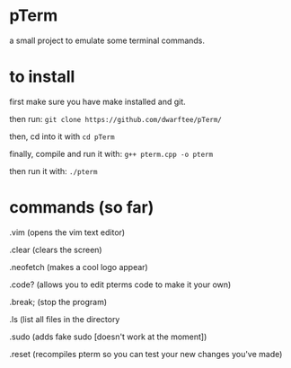 # pTerm
a small project to emulate some terminal commands.
# to install
first make sure you have make installed and git.

then run: `git clone https://github.com/dwarftee/pTerm/`

then, cd into it with `cd pTerm`

finally, compile and run it with: `g++ pterm.cpp -o pterm`

then run it with: `./pterm`
# commands (so far)
.vim (opens the vim text editor)

.clear (clears the screen)

.neofetch (makes a cool logo appear)

.code? (allows you to edit pterms code to make it your own)

.break; (stop the program)

.ls (list all files in the directory

.sudo (adds fake sudo [doesn't work at the moment])

.reset (recompiles pterm so you can test your new changes you've made)
